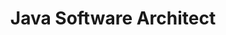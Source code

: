 ---
job_id: 3
title: Java Software Architect
location: Brussels, Belgium
position_description: The European Commission is expanding its IT development team and is seeking an Architect to provide IT software development and architecture definition services. The new team member will actively participate in the development of a new platform and contribute with fresh ideas to its success.
link: /careers-java-architect.html
---